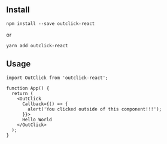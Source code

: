 ## Install

```
npm install --save outclick-react
```

or
```
yarn add outclick-react
```

## Usage

```tsx
import OutClick from 'outclick-react';
 
function App() {
  return (
    <OutClick
      Callback={() => {
        alert('You clicked outside of this component!!!');
      }}>
      Hello World
    </OutClick>
  );
}
```